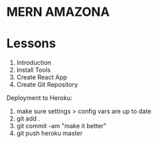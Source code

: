 # MERN AMAZONA

# Lessons

1. Introduction
2. Install Tools
3. Create React App
4. Create Git Repository

Deployment to Heroku:

1. make sure settings > config vars are up to date
2. git add .
3. git commit -am "make it better"
4. git push heroku master
